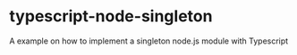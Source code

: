 # typescript-node-singleton
A example on how to implement a singleton node.js module with Typescript
